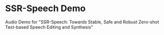 # SSR-Speech Demo
Audio Demo for "SSR-Speech: Towards Stable, Safe and Robust Zero-shot Text-based Speech Editing and Synthesis"
